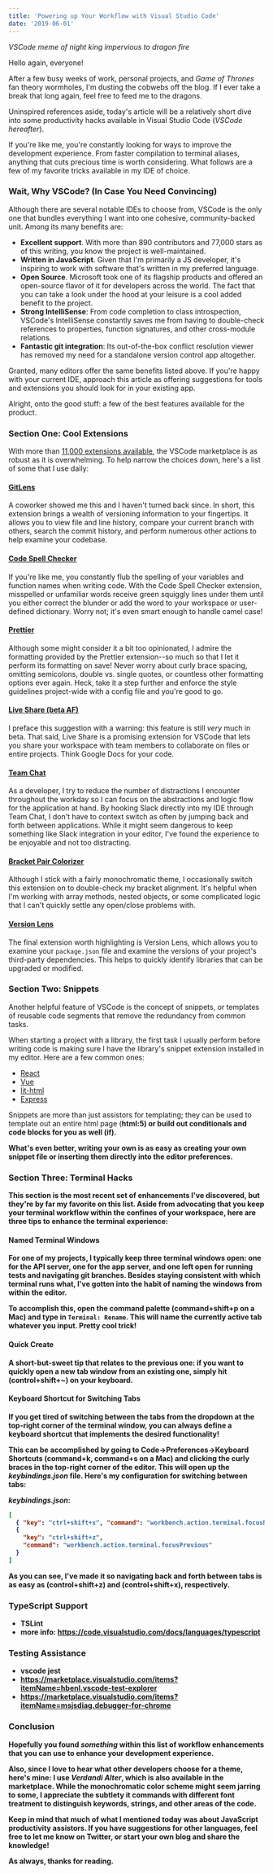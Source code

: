 ```yaml
---
title: 'Powering up Your Workflow with Visual Studio Code'
date: '2019-06-01'
---
```


_VSCode meme of night king impervious to dragon fire_

Hello again, everyone!

After a few busy weeks of work, personal projects, and _Game of Thrones_ fan theory wormholes, I'm dusting the cobwebs off the blog. If I ever take a break that long again, feel free to feed me to the dragons.

Uninspired references aside, today's article will be a relatively short dive into some productivity hacks available in Visual Studio Code (_VSCode hereafter_).

If you're like me, you're constantly looking for ways to improve the development experience. From faster compilation to terminal aliases, anything that cuts precious time is worth considering. What follows are a few of my favorite tricks available in my IDE of choice.

### Wait, Why VSCode? (In Case You Need Convincing)

Although there are several notable IDEs to choose from, VSCode is the only one that bundles everything I want into one cohesive, community-backed unit. Among its many benefits are:

- <strong>Excellent support</strong>. With more than 890 contributors and 77,000 stars as of this writing, you know the project is well-maintained.
- <strong>Written in JavaScript</strong>. Given that I'm primarily a JS developer, it's inspiring to work with software that's written in my preferred language.
- <strong>Open Source</strong>. Microsoft took one of its flagship products and offered an open-source flavor of it for developers across the world. The fact that you can take a look under the hood at your leisure is a cool added benefit to the project.
- <strong>Strong IntelliSense</strong>: From code completion to class introspection, VSCode's IntelliSense constantly saves me from having to double-check references to properties, function signatures, and other cross-module relations.
- <strong>Fantastic git integration</strong>: Its out-of-the-box conflict resolution viewer has removed my need for a standalone version control app altogether.

Granted, many editors offer the same benefits listed above. If you're happy with your current IDE, approach this article as offering suggestions for tools and extensions you should look for in your existing app.

Alright, onto the good stuff: a few of the best features available for the product.

### Section One: Cool Extensions

With more than <a href="https://marketplace.visualstudio.com/search?target=VSCode&category=All%20categories&sortBy=Downloads" target="_blank">11,000 extensions available</a>, the VSCode marketplace is as robust as it is overwhelming. To help narrow the choices down, here's a list of some that I use daily:

#### <a href="https://marketplace.visualstudio.com/items?itemName=eamodio.gitlens" target="_blank">GitLens</a>

A coworker showed me this and I haven't turned back since. In short, this extension brings a wealth of versioning information to your fingertips. It allows you to view file and line history, compare your current branch with others, search the commit history, and perform numerous other actions to help examine your codebase.

#### <a href="https://marketplace.visualstudio.com/items?itemName=streetsidesoftware.code-spell-checker" target="_blank">Code Spell Checker</a>

If you're like me, you constantly flub the spelling of your variables and function names when writing code. With the Code Spell Checker extension, misspelled or unfamiliar words receive green squiggly lines under them until you either correct the blunder or add the word to your workspace or user-defined dictionary. Worry not; it's even smart enough to handle camel case!

#### <a href="https://marketplace.visualstudio.com/items?itemName=esbenp.prettier-vscode" target="_blank">Prettier</a>

Although some might consider it a bit too opinionated, I admire the formatting provided by the Prettier extension--so much so that I let it perform its formatting on save! Never worry about curly brace spacing, omitting semicolons, double vs. single quotes, or countless other formatting options ever again. Heck, take it a step further and enforce the style guidelines project-wide with a config file and you're good to go.

#### <a href="https://marketplace.visualstudio.com/items?itemName=MS-vsliveshare.vsliveshare" target="_blank">Live Share (beta AF)</a>

I preface this suggestion with a warning: this feature is still _very_ much in beta. That said, Live Share is a promising extension for VSCode that lets you share your workspace with team members to collaborate on files or entire projects. Think Google Docs for your code.

#### <a href="https://marketplace.visualstudio.com/items?itemName=karigari.chat" target="_blank">Team Chat</a>

As a developer, I try to reduce the number of distractions I encounter throughout the workday so I can focus on the abstractions and logic flow for the application at hand. By hooking Slack directly into my IDE through Team Chat, I don't have to context switch as often by jumping back and forth between applications. While it might seem dangerous to keep something like Slack integration in your editor, I've found the experience to be enjoyable and not too distracting.

#### <a href="https://marketplace.visualstudio.com/items?itemName=CoenraadS.bracket-pair-colorizer" target="_blank">Bracket Pair Colorizer</a>

Although I stick with a fairly monochromatic theme, I occasionally switch this extension on to double-check my bracket alignment. It's helpful when I'm working with array methods, nested objects, or some complicated logic that I can't quickly settle any open/close problems with.

#### <a href="https://marketplace.visualstudio.com/items?itemName=pflannery.vscode-versionlens" target="_blank">Version Lens</a>

The final extension worth highlighting is Version Lens, which allows you to examine your `package.json` file and examine the versions of your project's third-party dependencies. This helps to quickly identify libraries that can be upgraded or modified.

### Section Two: Snippets

Another helpful feature of VSCode is the concept of snippets, or templates of reusable code segments that remove the redundancy from common tasks.

When starting a project with a library, the first task I usually perform before writing code is making sure I have the library's snippet extension installed in my editor. Here are a few common ones:

- <a href="https://marketplace.visualstudio.com/items?itemName=xabikos.ReactSnippets" target="_blank">React</a>
- <a href="https://marketplace.visualstudio.com/items?itemName=sdras.vue-vscode-snippets" target="_blank">Vue</a>
- <a href="https://marketplace.visualstudio.com/items?itemName=bierner.lit-html" target="_blank">lit-html</a>
- <a href="https://marketplace.visualstudio.com/items?itemName=amandeepmittal.expressjs" target="_blank">Express</a>

Snippets are more than just assistors for templating; they can be used to template out an entire html page (<strong>html:5<strong>) or build out conditionals and code blocks for you as well (<strong>if</strong>).

What's even better, writing your own is as easy as creating your own snippet file or inserting them directly into the editor preferences.

### Section Three: Terminal Hacks

This section is the most recent set of enhancements I've discovered, but they're by far my favorite on this list. Aside from advocating that you keep your terminal workflow within the confines of your workspace, here are three tips to enhance the terminal experience:

#### Named Terminal Windows

For one of my projects, I typically keep three terminal windows open: one for the API server, one for the app server, and one left open for running tests and navigating git branches. Besides staying consistent with which terminal runs what, I've gotten into the habit of naming the windows from within the editor.

To accomplish this, open the command palette (command+shift+p on a Mac) and type in `Terminal: Rename`. This will name the currently active tab whatever you input. Pretty cool trick!

#### Quick Create

A short-but-sweet tip that relates to the previous one: if you want to quickly open a new tab window from an existing one, simply hit (control+shift+~) on your keyboard.

#### Keyboard Shortcut for Switching Tabs

If you get tired of switching between the tabs from the dropdown at the top-right corner of the terminal window, you can always define a keyboard shortcut that implements the desired functionality!

This can be accomplished by going to Code->Preferences->Keyboard Shortcuts (command+k, command+s on a Mac) and clicking the curly braces in the top-right corner of the editor. This will open up the _keybindings.json_ file. Here's my configuration for switching between tabs:

_keybindings.json_:

```json
[
  { "key": "ctrl+shift+x", "command": "workbench.action.terminal.focusNext" },
  {
    "key": "ctrl+shift+z",
    "command": "workbench.action.terminal.focusPrevious"
  }
]
```

As you can see, I've made it so navigating back and forth between tabs is as easy as (control+shift+z) and (control+shift+x), respectively.

### TypeScript Support

- TSLint
- more info: https://code.visualstudio.com/docs/languages/typescript

### Testing Assistance

- vscode jest
- https://marketplace.visualstudio.com/items?itemName=hbenl.vscode-test-explorer
- https://marketplace.visualstudio.com/items?itemName=msjsdiag.debugger-for-chrome

### Conclusion

Hopefully you found _something_ within this list of workflow enhancements that you can use to enhance your development experience.

Also, since I love to hear what other developers choose for a theme, here's mine: I use _Verdandi Alter_, which is also available in the marketplace. While the monochromatic color scheme might seem jarring to some, I appreciate the subtlety it commands with different font treatment to distinguish keywords, strings, and other areas of the code.

Keep in mind that much of what I mentioned today was about JavaScript productivity assistors. If you have suggestions for other languages, feel free to let me know on Twitter, or start your own blog and share the knowledge!

As always, thanks for reading.
